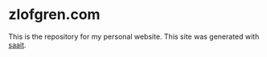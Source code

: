 # zlofgren.com

This is the repository for my personal website. This site was generated with [saait](https://codemadness.com/git/saait/file/README.html).
